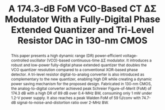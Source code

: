 ---
title: A 174.3-dB FoM VCO-Based CT ΔΣ Modulator With a Fully-Digital Phase Extended Quantizer and Tri-Level Resistor DAC in 130-nm CMOS

authors:
- Shaolan Li
- Abhishek Mukherjee
- Nan Sun

publishDate: "2017-05-02"

summary: JSSC, 2017

abstract: "This paper presents a high dynamic range (DR) power-efficient voltage-controlled oscillator (VCO)-based continuous-time ΔΣ modulator. It introduces a robust and low-power fully-digital phase extended quantizer that doubles the VCO quantizer resolution compared to a conventional XOR-based phase detector. A tri-level resistor digital-to-analog converter is also introduced as complementary to the new quantizer, enabling high DR while creating a dynamic power saving mechanism for the proposed design. Fabricated in 130-nm CMOS, the analog-to-digital converter achieved peak Schreier Figure-of-Merit (FoM) of 174.3 dB with a high DR of 89 dB over 0.4-MHz BW, consuming only 1 mW under 1.2-V power supply. It also reaches a peak Walden FoM of 59 fJ/conv with 74.7-dB signal-to-noise-and-distortion ratio over 2-MHz BW."

publication_types: ["2"]

publication: "IEEE Journal of Solid-State Circuits ( Volume: 52, Issue: 7, July 2017)"

tags:
- Analog-to-digital converter
- continuous-time ΔΣ modulator
- intrinsic dynamic element matching (DEM)
- phase detector (PD)
- phase-domain analog signal processing
- pulsewidth-modulation (PWM)
- time-domain (TD) analog-to-digital converter (ADC)
- VCO-based ADC

links:
- name: IEEE Xplore
  url: https://ieeexplore.ieee.org/document/7917226/
---